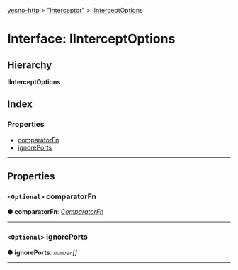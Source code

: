 [yesno-http](../README.md) > ["interceptor"](../modules/_interceptor_.md) > [IInterceptOptions](../interfaces/_interceptor_.iinterceptoptions.md)

# Interface: IInterceptOptions

## Hierarchy

**IInterceptOptions**

## Index

### Properties

* [comparatorFn](_interceptor_.iinterceptoptions.md#comparatorfn)
* [ignorePorts](_interceptor_.iinterceptoptions.md#ignoreports)

---

## Properties

<a id="comparatorfn"></a>

### `<Optional>` comparatorFn

**● comparatorFn**: *[ComparatorFn](../modules/_filtering_comparator_.md#comparatorfn)*

___
<a id="ignoreports"></a>

### `<Optional>` ignorePorts

**● ignorePorts**: *`number`[]*

___

